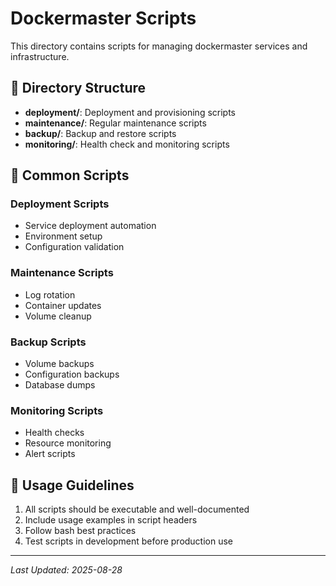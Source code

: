 # Dockermaster Scripts

This directory contains scripts for managing dockermaster services and infrastructure.

## 📁 Directory Structure

- **deployment/**: Deployment and provisioning scripts
- **maintenance/**: Regular maintenance scripts
- **backup/**: Backup and restore scripts
- **monitoring/**: Health check and monitoring scripts

## 🚀 Common Scripts

### Deployment Scripts
- Service deployment automation
- Environment setup
- Configuration validation

### Maintenance Scripts
- Log rotation
- Container updates
- Volume cleanup

### Backup Scripts
- Volume backups
- Configuration backups
- Database dumps

### Monitoring Scripts
- Health checks
- Resource monitoring
- Alert scripts

## 📝 Usage Guidelines

1. All scripts should be executable and well-documented
2. Include usage examples in script headers
3. Follow bash best practices
4. Test scripts in development before production use

---
*Last Updated: 2025-08-28*
